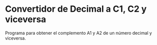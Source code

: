 # Convertidor de Decimal a C1, C2 y viceversa

Programa para obtener el complemento A1 y A2 de un número decimal y viceversa.
